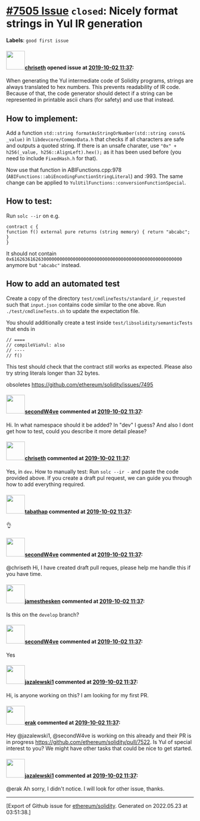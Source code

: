 # [\#7505 Issue](https://github.com/ethereum/solidity/issues/7505) `closed`: Nicely format strings in Yul IR generation
**Labels**: `good first issue`


#### <img src="https://avatars.githubusercontent.com/u/9073706?v=4" width="50">[chriseth](https://github.com/chriseth) opened issue at [2019-10-02 11:37](https://github.com/ethereum/solidity/issues/7505):

When generating the Yul intermediate code of Solidity programs, strings are always translated to hex numbers. This prevents readability of IR code. Because of that, the code generator should detect if a string can be represented in printable ascii chars (for safety) and use that instead.

## How to implement:

Add a function `std::string formatAsStringOrNumber(std::string const& _value)` in `libdevcore/CommonData.h` that checks if all characters are safe and outputs a quoted string. If there is an unsafe charater, use `"0x" + h256(_value, h256::AlignLeft).hex();` as it has been used before (you need to include `FixedHash.h` for that).

Now use that function in ABIFunctions.cpp:978 (`ABIFunctions::abiEncodingFunctionStringLiteral`) and :993. The same change can be applied to `YulUtilFunctions::conversionFunctionSpecial`.

## How to test:

Run `solc --ir` on e.g.
```
contract c {
function f() external pure returns (string memory) { return "abcabc"; }
}
```

It should not contain `0x6162636162630000000000000000000000000000000000000000000000000000` anymore but `"abcabc"` instead.

## How to add an automated test

Create a copy of the directory `test/cmdlineTests/standard_ir_requested` such that `input.json` contains code similar to the one above. Run `./test/cmdlineTests.sh` to update the expectation file.

You should additionally create a test inside `test/libsolidity/semanticTests` that ends in

```
// ====
// compileViaYul: also
// ----
// f()
```

This test should check that the contract still works as expected. Please also try string literals longer than 32 bytes.


obsoletes https://github.com/ethereum/solidity/issues/7495

#### <img src="https://avatars.githubusercontent.com/u/42845039?u=3d6322245873bc89ceb37590dd764dec0a33eb61&v=4" width="50">[secondW4ve](https://github.com/secondW4ve) commented at [2019-10-02 11:37](https://github.com/ethereum/solidity/issues/7505#issuecomment-537671239):

Hi. In what namespace should it be added? In "dev" I guess? And also I dont get how to test, could you describe it more detail please?

#### <img src="https://avatars.githubusercontent.com/u/9073706?v=4" width="50">[chriseth](https://github.com/chriseth) commented at [2019-10-02 11:37](https://github.com/ethereum/solidity/issues/7505#issuecomment-538348092):

Yes, in `dev`. How to manually test: Run `solc --ir -` and paste the code provided above. If you create a draft pul request, we can guide you through how to add everything required.

#### <img src="https://avatars.githubusercontent.com/u/43733681?v=4" width="50">[tabathap](https://github.com/tabathap) commented at [2019-10-02 11:37](https://github.com/ethereum/solidity/issues/7505#issuecomment-538590054):

👌

#### <img src="https://avatars.githubusercontent.com/u/42845039?u=3d6322245873bc89ceb37590dd764dec0a33eb61&v=4" width="50">[secondW4ve](https://github.com/secondW4ve) commented at [2019-10-02 11:37](https://github.com/ethereum/solidity/issues/7505#issuecomment-539168864):

@chriseth Hi, I have created draft pull reques, please help me handle this if you have time.

#### <img src="https://avatars.githubusercontent.com/u/22358037?u=5ef3e3d6e5630d013dd330e4ea96595333949061&v=4" width="50">[jamesthesken](https://github.com/jamesthesken) commented at [2019-10-02 11:37](https://github.com/ethereum/solidity/issues/7505#issuecomment-539328507):

Is this on the `develop` branch?

#### <img src="https://avatars.githubusercontent.com/u/42845039?u=3d6322245873bc89ceb37590dd764dec0a33eb61&v=4" width="50">[secondW4ve](https://github.com/secondW4ve) commented at [2019-10-02 11:37](https://github.com/ethereum/solidity/issues/7505#issuecomment-539373676):

Yes

#### <img src="https://avatars.githubusercontent.com/u/52531410?v=4" width="50">[jazalewski1](https://github.com/jazalewski1) commented at [2019-10-02 11:37](https://github.com/ethereum/solidity/issues/7505#issuecomment-545927342):

Hi, is anyone working on this? I am looking for my first PR.

#### <img src="https://avatars.githubusercontent.com/u/20012009?u=61e903cf16bc5f3353db1d571401e2e71b6f61ed&v=4" width="50">[erak](https://github.com/erak) commented at [2019-10-02 11:37](https://github.com/ethereum/solidity/issues/7505#issuecomment-545947305):

Hey @jazalewski1, @secondW4ve is working on this already and their PR is in progress https://github.com/ethereum/solidity/pull/7522. Is Yul of special interest to you? We might have other tasks that could be nice to get started.

#### <img src="https://avatars.githubusercontent.com/u/52531410?v=4" width="50">[jazalewski1](https://github.com/jazalewski1) commented at [2019-10-02 11:37](https://github.com/ethereum/solidity/issues/7505#issuecomment-546672148):

@erak Ah sorry, I didn't notice. I will look for other issue, thanks.


-------------------------------------------------------------------------------



[Export of Github issue for [ethereum/solidity](https://github.com/ethereum/solidity). Generated on 2022.05.23 at 03:51:38.]
